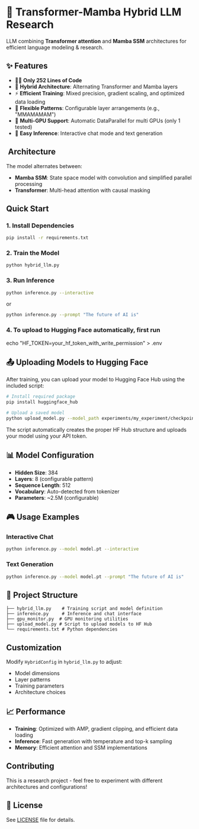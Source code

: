 # 🚀 Transformer-Mamba Hybrid LLM Research

LLM combining **Transformer attention** and **Mamba SSM** architectures for efficient language modeling & research.

## ✨ Features

- 🧑‍💻 **Only 252 Lines of Code**
- 🔄 **Hybrid Architecture**: Alternating Transformer and Mamba layers
- ⚡ **Efficient Training**: Mixed precision, gradient scaling, and optimized data loading
- 🎯 **Flexible Patterns**: Configurable layer arrangements (e.g., "MMAMAMAM")
- 🚀 **Multi-GPU Support**: Automatic DataParallel for multi GPUs (only 1 tested)
- 💾 **Easy Inference**: Interactive chat mode and text generation

## ️ Architecture

The model alternates between:
- **Mamba SSM**: State space model with convolution and simplified parallel processing
- **Transformer**: Multi-head attention with causal masking

##  Quick Start

### 1. Install Dependencies
```bash
pip install -r requirements.txt
```

### 2. Train the Model
```bash
python hybrid_llm.py
```

### 3. Run Inference
```bash
python inference.py --interactive
```
or

```bash
python inference.py --prompt "The future of AI is"
```

### 4. To upload to Hugging Face automatically, first run
echo "HF_TOKEN=your_hf_token_with_write_permission" > .env

## 📤 Uploading Models to Hugging Face

After training, you can upload your model to Hugging Face Hub using the included script:

```bash
# Install required package
pip install huggingface_hub

# Upload a saved model
python upload_model.py --model_path experiments/my_experiment/checkpoints/best_model.pt --repo_name username/repo-name
```

The script automatically creates the proper HF Hub structure and uploads your model using your API token.

## 📊 Model Configuration

- **Hidden Size**: 384
- **Layers**: 8 (configurable pattern)
- **Sequence Length**: 512
- **Vocabulary**: Auto-detected from tokenizer
- **Parameters**: ~2.5M (configurable)

## 🎮 Usage Examples

### Interactive Chat
```bash
python inference.py --model model.pt --interactive
```

### Text Generation
```bash
python inference.py --model model.pt --prompt "The future of AI is"
```

## 📁 Project Structure

```
├── hybrid_llm.py    # Training script and model definition
├── inference.py     # Inference and chat interface
├── gpu_monitor.py  # GPU monitoring utilities
├── upload_model.py # Script to upload models to HF Hub
└── requirements.txt # Python dependencies
```

##  Customization

Modify `HybridConfig` in `hybrid_llm.py` to adjust:
- Model dimensions
- Layer patterns
- Training parameters
- Architecture choices

## 📈 Performance

- **Training**: Optimized with AMP, gradient clipping, and efficient data loading
- **Inference**: Fast generation with temperature and top-k sampling
- **Memory**: Efficient attention and SSM implementations

##  Contributing

This is a research project - feel free to experiment with different architectures and configurations!

## 📄 License

See [LICENSE](LICENSE) file for details.
